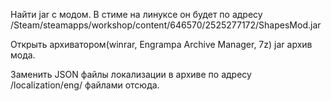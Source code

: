 Найти jar с модом. В стиме на линуксе он будет по адресу /Steam/steamapps/workshop/content/646570/2525277172/ShapesMod.jar

Открыть архиватором(winrar, Engrampa Archive Manager, 7z) jar архив мода. 

Заменить JSON файлы локализации в архиве по адресу /localization/eng/ файлами отсюда.
